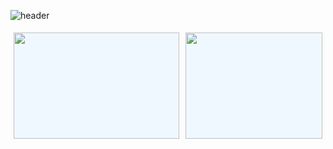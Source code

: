 ![header](https://capsule-render.vercel.app/api?type=slice&fontColor=151515&color=D9D9D9&height=200&section=header&text=TaeGyu's%20github&fontSize=40&fontAlign=70&fontAlignY=35&rotate=12.5)


<div class="stats_box" style="width:100%; box-sizing:border-box;">
  <a href="https://github.com/anuraghazra/github-readme-stats" style="display:inline-block; box-sizing:border-box; margin:5px 1%; width:52.5%; height:170px; background-color: aliceblue; float:left;">
    <img id="github_stats" src="https://github-readme-stats.vercel.app/api?username=TaegyuHan&theme=dark&show_icons=true&include_all_commits=true&count_private=true" style="width: 100%;"/>
  </a>
  <a href="https://github.com/anuraghazra/github-readme-stats" style="display:inline-block; box-sizing:border-box; margin:5px 1%; width:43.5%; height: 170px; background-color: aliceblue; float:right;">
    <img id="github_used_languages"src="https://github-readme-stats.vercel.app/api/top-langs/?username=TaegyuHan&hide=jupyter%20notebook&layout=compact&theme=dark" style="width: 100%;"/>
  </a>
</div>
